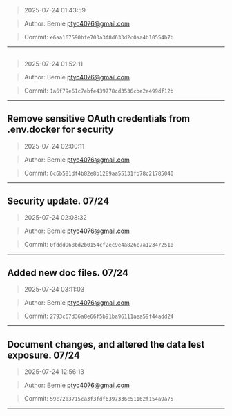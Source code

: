 ## <HOTFIX>

> 2025-07-24 01:43:59

> Author: Bernie <ptyc4076@gmail.com>

> Commit: `e6aa167590bfe703a3f8d633d2c0aa4b10554b7b`

---

## <HOTFIX>

> 2025-07-24 01:52:11

> Author: Bernie <ptyc4076@gmail.com>

> Commit: `1a6f79e61c7ebfe439778cd3536cbe2e499df12b`

---

## Remove sensitive OAuth credentials from .env.docker for security

> 2025-07-24 02:00:11

> Author: Bernie <ptyc4076@gmail.com>

> Commit: `6c6b581df4b82e8b1289aa55131fb78c21785040`

---

## Security update. 07/24

> 2025-07-24 02:08:32

> Author: Bernie <ptyc4076@gmail.com>

> Commit: `0fddd968bd2b0154cf2ec9e4a826c7a123472510`

---

## Added new doc files. 07/24

> 2025-07-24 03:11:03

> Author: Bernie <ptyc4076@gmail.com>

> Commit: `2793c67d36a8e66f5b91ba96111aea59f44add24`

---

## Document changes, and altered the data lest exposure. 07/24

> 2025-07-24 12:56:13

> Author: Bernie <ptyc4076@gmail.com>

> Commit: `59c72a3715ca3f3fdf6397336c51162f154a9a75`

---

